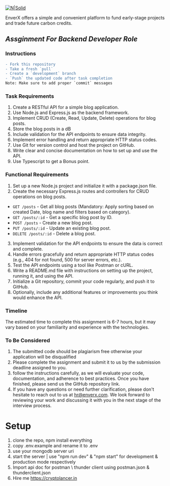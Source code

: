 [![N|Solid](https://iili.io/Hi9giog.png)](https://www.enverx.com/)

EnverX offers a simple and convenient platform to fund early-stage projects
and trade future carbon credits.

## _Assginment For Backend Developer Role_

### Instructions
``` diff
- Fork this repository
- Take a fresh `pull`
- Create a `development` branch
- `Push` the updated code after task completion
Note: Make sure to add proper `commit` messages
```

### Task Requirements
1. Create a RESTful API for a simple blog application.
2. Use Node.js and Express.js as the backend framework.
3. Implement CRUD (Create, Read, Update, Delete) operations for blog posts.
4. Store the blog posts in a dB
5. Include validation for the API endpoints to ensure data integrity.
6. Implement error handling and return appropriate HTTP status codes.
7. Use Git for version control and host the project on GitHub.
8. Write clear and concise documentation on how to set up and use the API.
9. Use Typescript to get a Bonus point.

### Functional Requirements
1. Set up a new Node.js project and initialize it with a package.json file.
2. Create the necessary Express.js routes and controllers for CRUD operations on blog posts.

- `GET /posts` - Get all blog posts (Mandatory: Apply sorting based on created Date, blog name and filters based on category).
- `GET /posts/:id` - Get a specific blog post by ID.
- `POST /posts` - Create a new blog post.
- `PUT /posts/:id` - Update an existing blog post.
- `DELETE /posts/:id` - Delete a blog post.

3. Implement validation for the API endpoints to ensure the data is correct and complete.
4. Handle errors gracefully and return appropriate HTTP status codes (e.g., 404 for not found, 500 for server errors, etc.).
5. Test the API endpoints using a tool like Postman or cURL.
6. Write a README.md file with instructions on setting up the project, running it, and using the API.
7. Initialize a Git repository, commit your code regularly, and push it to GitHub.
8. Optionally, include any additional features or improvements you think would enhance the API.

### Timeline
The estimated time to complete this assignment is 6-7 hours, but it may vary based on your familiarity and experience with the technologies.

### To Be Considered
1. The submitted code should be plagiarism free otherwise your application will be disqualified
2. Please complete the assignment and submit it to us by the submission deadline assigned to you. 
3. follow the instructions carefully, as we will evaluate your code, documentation, and adherence to best practices. Once you have finished, please send us the GitHub repository link.
4. If you have any questions or need further clarification, please don't hesitate to reach out to us at hr@enverx.com. We look forward to reviewing your work and discussing it with you in the next stage of the interview process.


# Setup 
1. clone the repo, npm install everything
2. copy .env.example and rename it to .env
3. use your mongodb server uri
4. start the server | use "npm run dev" & "npm start" for development & production mode respectively
5. Import api doc for postman \ thunder client using postman.json & thunderclient.json 
6. Hire me https://cryptolancer.in
